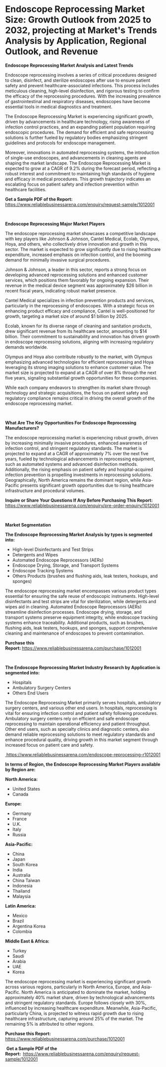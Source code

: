 <p><h1>Endoscope Reprocessing Market Size: Growth Outlook from 2025 to 2032, projecting at Market's Trends Analysis by Application, Regional Outlook, and Revenue</h1></p><p><strong>Endoscope Reprocessing Market Analysis and Latest Trends</strong></p>
<p><p>Endoscope reprocessing involves a series of critical procedures designed to clean, disinfect, and sterilize endoscopes after use to ensure patient safety and prevent healthcare-associated infections. This process includes meticulous cleaning, high-level disinfection, and rigorous testing to confirm the efficacy of the reprocessing procedures. With the increasing prevalence of gastrointestinal and respiratory diseases, endoscopes have become essential tools in medical diagnostics and treatment.</p><p>The Endoscope Reprocessing Market is experiencing significant growth, driven by advancements in healthcare technology, rising awareness of infection control practices, and an expanding patient population requiring endoscopic procedures. The demand for efficient and safe reprocessing solutions is further fueled by regulatory bodies emphasizing stringent guidelines and protocols for endoscope management. </p><p>Moreover, innovations in automated reprocessing systems, the introduction of single-use endoscopes, and advancements in cleaning agents are shaping the market landscape. The Endoscope Reprocessing Market is expected to grow at a CAGR of 9.2% during the forecast period, reflecting a robust interest and commitment to maintaining high standards of hygiene and efficacy in medical procedures. This growth trajectory indicates an escalating focus on patient safety and infection prevention within healthcare facilities.</p></p>
<p><strong>Get a Sample PDF of the Report:&nbsp;</strong> <a href="https://www.reliablebusinessarena.com/enquiry/request-sample/1012001?utm_campaign=2563&utm_medium=2&utm_source=Github&utm_content=ia&utm_term=17042025&utm_id=endoscope-reprocessing">https://www.reliablebusinessarena.com/enquiry/request-sample/1012001</a></p>
<p>&nbsp;</p>
<p><strong>Endoscope Reprocessing Major Market Players</strong></p>
<p><p>The endoscope reprocessing market showcases a competitive landscape with key players like Johnson & Johnson, Cantel Medical, Ecolab, Olympus, Hoya, and others, who collectively drive innovation and growth in this sector. The market is expected to grow significantly due to rising healthcare expenditure, increased emphasis on infection control, and the booming demand for minimally invasive surgical procedures.</p><p>Johnson & Johnson, a leader in this sector, reports a strong focus on developing advanced reprocessing solutions and enhanced customer services, which positions them favorably for ongoing expansion. Their revenue in the medical device segment was approximately $26 billion in recent fiscal years, indicating robust market presence.</p><p>Cantel Medical specializes in infection prevention products and services, particularly in the reprocessing of endoscopes. With a strategic focus on enhancing product efficacy and compliance, Cantel is well-positioned for growth, targeting a market size of around $1 billion by 2025.</p><p>Ecolab, known for its diverse range of cleaning and sanitation products, drew significant revenue from its healthcare sector, amounting to $14 billion. Their commitment to sustainability and innovation has driven growth in endoscope reprocessing solutions, aligning with increasing regulatory demands worldwide.</p><p>Olympus and Hoya also contribute robustly to the market, with Olympus emphasizing advanced technologies for efficient reprocessing and Hoya leveraging its strong imaging solutions to enhance customer value. The market size is projected to expand at a CAGR of over 8% through the next five years, signaling substantial growth opportunities for these companies.</p><p>While each company endeavors to strengthen its market share through technology and strategic acquisitions, the focus on patient safety and regulatory compliance remains critical in driving the overall growth of the endoscope reprocessing market.</p></p>
<p>&nbsp;</p>
<p><strong>What Are The Key Opportunities For Endoscope Reprocessing Manufacturers?</strong></p>
<p><p>The endoscope reprocessing market is experiencing robust growth, driven by increasing minimally invasive procedures, enhanced awareness of infection control, and stringent regulatory standards. The market is projected to expand at a CAGR of approximately 7% over the next five years, fueled by technological advancements in reprocessing equipment, such as automated systems and advanced disinfection methods. Additionally, the rising emphasis on patient safety and hospital-acquired infection prevention is propelling investments in reprocessing solutions. Geographically, North America remains the dominant region, while Asia-Pacific presents significant growth opportunities due to rising healthcare infrastructure and procedural volumes.</p></p>
<p><strong>Inquire or Share Your Questions If Any Before Purchasing This Report:</strong> <a href="https://www.reliablebusinessarena.com/enquiry/pre-order-enquiry/1012001?utm_campaign=2563&utm_medium=2&utm_source=Github&utm_content=ia&utm_term=17042025&utm_id=endoscope-reprocessing">https://www.reliablebusinessarena.com/enquiry/pre-order-enquiry/1012001</a></p>
<p>&nbsp;</p>
<p><strong>Market Segmentation</strong></p>
<p><strong>The Endoscope Reprocessing Market Analysis by types is segmented into:</strong></p>
<p><ul><li>High-level Disinfectants and Test Strips</li><li>Detergents and Wipes</li><li>Automated Endoscope Reprocessors (AERs)</li><li>Endoscope Drying, Storage, and Transport Systems</li><li>Endoscope Tracking Systems</li><li>Others Products (brushes and flushing aids, leak testers, hookups, and sponges)</li></ul></p>
<p><p>The endoscope reprocessing market encompasses various product types essential for ensuring the safe reuse of endoscopic instruments. High-level disinfectants and test strips are vital for sterilization, while detergents and wipes aid in cleaning. Automated Endoscope Reprocessors (AERs) streamline disinfection processes. Endoscope drying, storage, and transport systems preserve equipment integrity, while endoscope tracking systems enhance traceability. Additional products, such as brushes, flushing aids, leak testers, hookups, and sponges, support comprehensive cleaning and maintenance of endoscopes to prevent contamination.</p></p>
<p><strong>Purchase this Report:&nbsp;</strong><a href="https://www.reliablebusinessarena.com/purchase/1012001?utm_campaign=2563&utm_medium=2&utm_source=Github&utm_content=ia&utm_term=17042025&utm_id=endoscope-reprocessing">https://www.reliablebusinessarena.com/purchase/1012001</a></p>
<p>&nbsp;</p>
<p><strong>The Endoscope Reprocessing Market Industry Research by Application is segmented into:</strong></p>
<p><ul><li>Hospitals</li><li>Ambulatory Surgery Centers</li><li>Others End Users</li></ul></p>
<p><p>The Endoscope Reprocessing Market primarily serves hospitals, ambulatory surgery centers, and various other end users. In hospitals, reprocessing is vital for ensuring infection control and patient safety following procedures. Ambulatory surgery centers rely on efficient and safe endoscope reprocessing to maintain operational efficiency and patient throughput. Other end users, such as specialty clinics and diagnostic centers, also demand reliable reprocessing solutions to meet regulatory standards and enhance procedural quality, driving growth in this market segment through increased focus on patient care and safety.</p></p>
<p><a href="https://www.reliablebusinessarena.com/endoscope-reprocessing-r1012001?utm_campaign=2563&utm_medium=2&utm_source=Github&utm_content=ia&utm_term=17042025&utm_id=endoscope-reprocessing">&nbsp;https://www.reliablebusinessarena.com/endoscope-reprocessing-r1012001</a></p>
<p><strong>In terms of Region, the Endoscope Reprocessing Market Players available by Region are:</strong></p>
<p>
    <p> <strong> North America: </strong>
        <ul>
            <li>United States</li>
            <li>Canada</li>
        </ul>
        </p> 
    <p> <strong> Europe: </strong>
        <ul>
            <li>Germany</li>
            <li>France</li>
            <li>U.K.</li>
            <li>Italy</li>
            <li>Russia</li>
        </ul>
        </p> 
    <p> <strong> Asia-Pacific: </strong>
        <ul>
            <li>China</li>
            <li>Japan</li>
            <li>South Korea</li>
            <li>India</li>
            <li>Australia</li>
            <li>China Taiwan</li>
            <li>Indonesia</li>
            <li>Thailand</li>
            <li>Malaysia</li>
        </ul>
        </p> 
    <p> <strong> Latin America: </strong>
        <ul>
            <li>Mexico</li>
            <li>Brazil</li>
            <li>Argentina Korea</li>
            <li>Colombia</li>
        </ul>
        </p> 
    <p> <strong> Middle East & Africa: </strong>
        <ul>
            <li>Turkey</li>
            <li>Saudi</li>
            <li>Arabia</li>
            <li>UAE</li>
            <li>Korea</li>
        </ul>
    </p>
    </p>
<p><p>The endoscope reprocessing market is experiencing significant growth across various regions, particularly in North America, Europe, and Asia-Pacific. North America is anticipated to dominate the market, holding approximately 40% market share, driven by technological advancements and stringent regulatory standards. Europe follows closely with 30%, influenced by increasing healthcare expenditure. Meanwhile, Asia-Pacific, particularly China, is projected to witness rapid growth due to rising healthcare infrastructure, capturing around 25% of the market. The remaining 5% is attributed to other regions.</p></p>
<p><strong>Purchase this Report: </strong><a href="https://www.reliablebusinessarena.com/purchase/1012001?utm_campaign=2563&utm_medium=2&utm_source=Github&utm_content=ia&utm_term=17042025&utm_id=endoscope-reprocessing">https://www.reliablebusinessarena.com/purchase/1012001</a></p>
<p>&nbsp;<strong>Get a Sample PDF of the Report:&nbsp;&nbsp;</strong><a href="https://www.reliablebusinessarena.com/enquiry/request-sample/1012001?utm_campaign=2563&utm_medium=2&utm_source=Github&utm_content=ia&utm_term=17042025&utm_id=endoscope-reprocessing">https://www.reliablebusinessarena.com/enquiry/request-sample/1012001</a></p>
<p><strong></strong></p>
<p><p></p><p></p><p></p></p>